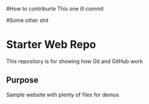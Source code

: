 #How to contriburte
This one ill commit

#Some other shit

# Starter Web Repo

This repository is for showing how Git and GitHub work

## Purpose

Sample website with plenty of files for demos
